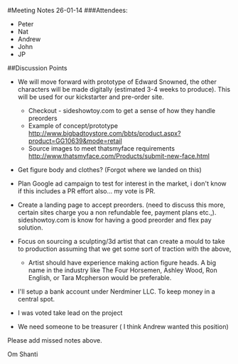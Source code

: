 #Meeting Notes 26-01-14
###Attendees:
* Peter
* Nat
* Andrew
* John
* JP 

##Discussion Points
* We will move forward with prototype of Edward Snowned, the other characters will be made digitally (estimated 3-4 weeks to produce).
 This will be used for our kickstarter and pre-order site. 
	* Checkout - sideshowtoy.com to get a sense of how they handle preorders 
	* Example of concept/prototype http://www.bigbadtoystore.com/bbts/product.aspx?product=GG10639&mode=retail
	* Source images to meet thatsmyface requirements http://www.thatsmyface.com/Products/submit-new-face.html

* Get figure body and clothes? (Forgot where we landed on this)

* Plan Google ad campaign to test for interest in the market, i don't know if this includes a PR effort also… my vote is PR.

* Create a landing page to accept preorders. (need to discuss this more, certain sites charge you a non refundable fee, payment plans etc.,).
sideshowtoy.com is know for having a good preorder and flex pay solution. 

* Focus on sourcing a sculpting/3d artist that can create a mould to take to production assuming that we get some sort of traction with the above,
	* Artist should have experience making action figure heads. A big name in the industry like The Four Horsemen, Ashley Wood, Ron English, or Tara Mcpherson would be preferable.

* I'll setup a bank account under Nerdminer LLC. To keep money in a central spot. 

* I was voted take lead on the project 

* We need someone to be treasurer ( I think Andrew wanted this position)

Please add missed notes above.

Om Shanti 
